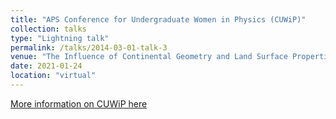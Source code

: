 ```yaml
---
title: "APS Conference for Undergraduate Women in Physics (CUWiP)"
collection: talks
type: "Lightning talk"
permalink: /talks/2014-03-01-talk-3
venue: "The Influence of Continental Geometry and Land Surface Properties on Temperature Variability"
date: 2021-01-24
location: "virtual"
---
```


[More information on CUWiP here](https://www.aps.org/programs/women/cuwip/index.cfm)
